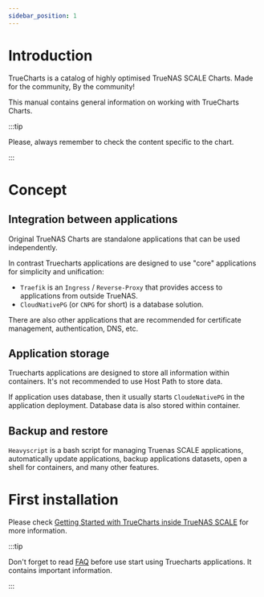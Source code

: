 ```yaml
---
sidebar_position: 1
---
```


# Introduction

TrueCharts is a catalog of highly optimised TrueNAS SCALE Charts. Made for the community, By the community!

This manual contains general information on working with TrueCharts Charts.

:::tip

Please, always remember to check the content specific to the chart.

:::

# Concept

## Integration between applications

Original TrueNAS Charts are standalone applications that can be used independently.

In contrast Truecharts applications are designed to use "core" applications for simplicity and unification:
- `Traefik` is an `Ingress` / `Reverse-Proxy` that provides access to applications from outside TrueNAS.
- `CloudNativePG` (or `CNPG` for short) is a database solution.

There are also other applications that are recommended for certificate management, authentication, DNS, etc.

## Application storage

Truecharts applications are designed to store all information within containers. It's not recommended to use Host Path to store data.

If application uses database, then it usually starts `CloudeNativePG` in the application deployment. Database data is also stored within container.

## Backup and restore

`Heavyscript` is a bash script for managing Truenas SCALE applications, automatically update applications, backup applications datasets, open a shell for containers, and many other features.

# First installation

Please check [Getting Started with TrueCharts inside TrueNAS SCALE](https://truecharts.org/manual/SCALE/guides/getting-started) for more information.

:::tip

Don't forget to read [FAQ](https://truecharts.org/manual/FAQ) before use start using Truecharts applications. It contains important information.

:::
